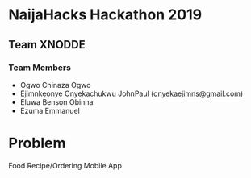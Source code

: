 # NaijaHacks Hackathon 2019

## Team XNODDE

### Team Members
  - Ogwo Chinaza Ogwo
  - Ejimnkeonye Onyekachukwu JohnPaul (onyekaejimns@gmail.com)
  - Eluwa Benson Obinna
  - Ezuma Emmanuel
# Problem

Food Recipe/Ordering Mobile App
